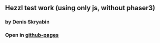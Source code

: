 ##  Hezzl test work (using only js, without phaser3)
### by Denis Skryabin


### Open in [github-pages](https://sden4.github.io/Hezzl_test_js_only/dist/)